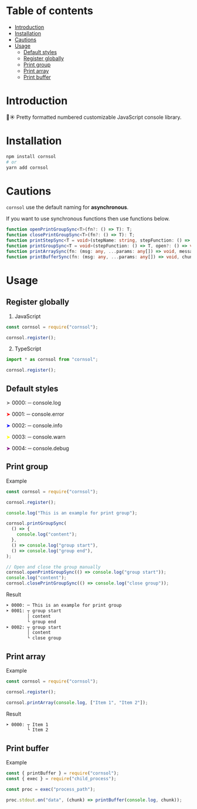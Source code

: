 # Table of contents

- [Introduction](#introduction)
- [Installation](#installation)
- [Cautions](#cautions)
- [Usage](#usage)
  - [Default styles](#default-styles)
  - [Register globally](#register-globally)
  - [Print group](#print-group)
  - [Print array](#print-array)
  - [Print buffer](#print-buffer)

# Introduction

🌽☀
Pretty formatted numbered customizable JavaScript console library.

# Installation

```bash
npm install cornsol
# or
yarn add cornsol
```

# Cautions

`cornsol` use the default naming for **asynchronous**.

If you want to use synchronous functions then use functions below.

```ts
function openPrintGroupSync<T>(fn?: () => T): T;
function closePrintGroupSync<T>(fn?: () => T): T;
function printStepSync<T = void>(stepName: string, stepFunction: () => T): T;
function printGroupSync<T = void>(stepFunction: () => T, open?: () => void, close?: () => void): T;
function printArraySync(fn: (msg: any, ...params: any[]) => void, messages: any[]): void;
function printBufferSync(fn: (msg: any, ...params: any[]) => void, chunk: any): void;
```

# Usage

## Register globally

1. JavaScript

```ts
const cornsol = require("cornsol");

cornsol.register();
```

2. TypeScript

```ts
import * as cornsol from "cornsol";

cornsol.register();
```

## Default styles

<font color="grey">➤</font> 0000: ─ console.log

<font color="red">➤</font> 0001: ─ console.error

<font color="blue">➤</font> 0002: ─ console.info

<font color="yellow">➤</font> 0003: ─ console.warn

<font color="purple">➤</font> 0004: ─ console.debug

## Print group

Example

```js
const cornsol = require("cornsol");

cornsol.register();

console.log("This is an example for print group");

cornsol.printGroupSync(
  () => {
    console.log("content");
  },
  () => console.log("group start"),
  () => console.log("group end"),
);

// Open and close the group manually
cornsol.openPrintGroupSync(() => console.log("group start"));
console.log("content");
cornsol.closePrintGroupSync(() => console.log("close group"));
```

Result

```bash
➤ 0000: ─ This is an example for print group
➤ 0001: ┬ group start
        │ content
        └ group end
➤ 0002: ┬ group start
        │ content
        └ close group
```

## Print array

Example

```ts
const cornsol = require("cornsol");

cornsol.register();

cornsol.printArray(console.log, ["Item 1", "Item 2"]);
```

Result

```bash
➤ 0000: ┬ Item 1
        └ Item 2
```

## Print buffer

Example

```ts
const { printBuffer } = require("cornsol");
const { exec } = require("child_process");

const proc = exec("process_path");

proc.stdout.on("data", (chunk) => printBuffer(console.log, chunk));
```

